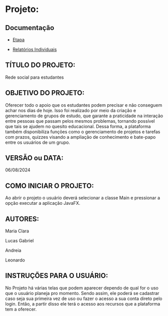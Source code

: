 # Projeto:
## Documentação 

* [Etapa](https://github.com/poo-ec-2024-1/g6/tree/804c2ff719791432698f8eb766378be1954a5820/Etapa1)

* [Relatórios Individuais](https://github.com/poo-ec-2024-1/g6/tree/80bb971434b4577fe20059c53e53aec84d3a87d7/Relatorios%20Individuais)

## TÍTULO DO PROJETO: 
Rede social para estudantes

## OBJETIVO DO PROJETO:
Oferecer todo o apoio que os estudantes podem precisar e não conseguem
achar nos dias de hoje. Isso foi realizado por meio da criação e gerenciamento de grupos de estudo, 
que garante a praticidade na interação entre pessoas que passam pelos mesmos problemas, tornando possível que tais 
se ajudem no quesito educacional. Dessa forma, a plataforma também disponibiliza funções como o gerenciamento de projetos e tarefas com
prazos, quizzes visando a ampliação de conhecimento e bate-papo entre os usuários de um grupo. 

## VERSÃO ou DATA:
06/08/2024

## COMO INICIAR O PROJETO:
Ao abrir o projeto o usuário deverá selecionar a classe Main e pressionar a opção executar a aplicação JavaFX.

## AUTORES:
Maria Clara

Lucas Gabriel

Andreia

Leonardo

## INSTRUÇÕES PARA O USUÁRIO:
No Projeto há várias telas que podem aparecer dependo de qual for o uso que o usuário planeja pro momento. 
Sendo assim, ele poderá se cadastrar caso seja sua primeira vez de uso ou fazer o acesso a sua conta direto pelo login. 
Então, a partir disso ele terá o acesso aos recursos que a plataforma tem a oferecer. 

